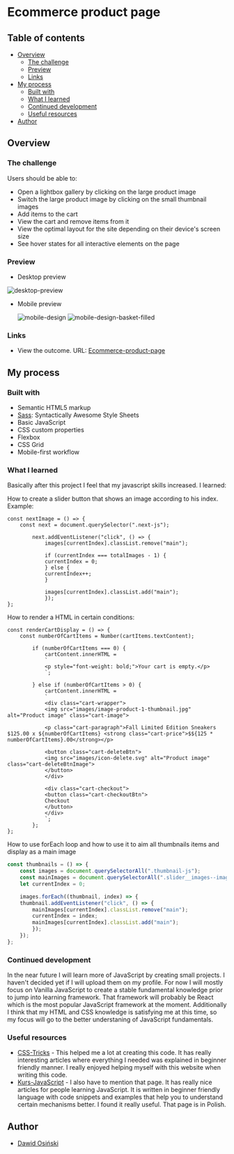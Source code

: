 # Ecommerce product page

## Table of contents

- [Overview](#overview)
  - [The challenge](#the-challenge)
  - [Preview](#preview)
  - [Links](#links)
- [My process](#my-process)
  - [Built with](#built-with)
  - [What I learned](#what-i-learned)
  - [Continued development](#continued-development)
  - [Useful resources](#useful-resources)
- [Author](#author)

## Overview

### The challenge

Users should be able to:

- Open a lightbox gallery by clicking on the large product image
- Switch the large product image by clicking on the small thumbnail images
- Add items to the cart
- View the cart and remove items from it
- View the optimal layout for the site depending on their device's screen size
- See hover states for all interactive elements on the page

### Preview
- Desktop preview
  
![desktop-preview](https://github.com/myers32/Ecommerce-product-page/assets/122280628/9cafea54-b015-4fac-8d71-9dd93a012ca1)

- Mobile preview

	![mobile-design](https://github.com/myers32/Ecommerce-product-page/assets/122280628/6e326ed4-272a-45a0-851d-8f459d9a9bbe)
	![mobile-design-basket-filled](https://github.com/myers32/Ecommerce-product-page/assets/122280628/1bbcc045-6ff7-4f18-a60b-8a090c5c9ccb)

### Links

- View the outcome. URL: [Ecommerce-product-page](https://myers32.github.io/Ecommerce-product-page/)

## My process

### Built with

- Semantic HTML5 markup
- [Sass](https://sass-lang.com/): Syntactically Awesome Style Sheets 
- Basic JavaScript
- CSS custom properties
- Flexbox
- CSS Grid
- Mobile-first workflow
  
### What I learned
Basically after this project I feel that my javascript skills increased. I learned:

How to create a slider button that shows an image according to his index. Example: 
```
const nextImage = () => {
	const next = document.querySelector(".next-js");

		next.addEventListener("click", () => {
			images[currentIndex].classList.remove("main");

			if (currentIndex === totalImages - 1) {
			currentIndex = 0;
			} else {
			currentIndex++;
			}

			images[currentIndex].classList.add("main");
			});
};
```

How to render a HTML in certain conditions:
```
const renderCartDisplay = () => {
	const numberOfCartItems = Number(cartItems.textContent);

		if (numberOfCartItems === 0) {
			cartContent.innerHTML =
			`
			<p style="font-weight: bold;">Your cart is empty.</p>
			`;

		} else if (numberOfCartItems > 0) {
			cartContent.innerHTML =
			`
			<div class="cart-wrapper">
			<img src="images/image-product-1-thumbnail.jpg" alt="Product image" class="cart-image">

			<p class="cart-paragraph">Fall Limited Edition Sneakers $125.00 x ${numberOfCartItems} <strong class="cart-price">$${125 * numberOfCartItems}.00</strong></p>

			<button class="cart-deleteBtn">
			<img src="images/icon-delete.svg" alt="Product image" class="cart-deleteBtnImage">
			</button>
			</div>

			<div class="cart-checkout">
			<button class="cart-checkoutBtn">
			Checkout
			</button>
			</div>
			`;
		};
};
```
How to use forEach loop and how to use it to aim all thumbnails items and display as a main image
```js
const thumbnails = () => {
	const images = document.querySelectorAll(".thumbnail-js");
	const mainImages = document.querySelectorAll(".slider__images--image");
	let currentIndex = 0;

	images.forEach((thumbnail, index) => {
	thumbnail.addEventListener("click", () => {
		mainImages[currentIndex].classList.remove("main");
		currentIndex = index;
		mainImages[currentIndex].classList.add("main");
		});
	});
};
```


### Continued development
In the near future I will learn more of JavaScript by creating small projects. I haven't decided yet if I will upload them on my profile. For now I will mostly focus on Vanilla JavaScript to create a stable fundamental knowledge prior to jump into learning framework. That framework will probably be React which is the most popular JavaScript framework at the moment.
Additionally I think that my HTML and CSS knowledge is satisfying me at this time, so my focus will go to the better understaning of JavaScript fundamentals.

### Useful resources

- [CSS-Tricks](https://www.css-tricks.com) - This helped me a lot at creating this code. It has really interesting articles where everything I needed was explained in beginner friendly manner. I really enjoyed helping myself with this website when writing this code.
- [Kurs-JavaScript](https://www.kursjs.pl/) - I also have to mention that page. It has really nice articles for people learning JavaScript. It is written in beginner friendly language with code snippets and examples that help you to understand certain mechanisms better. I found it really useful. That page is in Polish.
  
## Author

- [Dawid Osiński](https://github.com/myers32)
